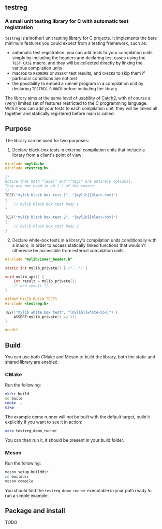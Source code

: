 ## testreg

### A small unit testing library for C with automatic test registration

`testreg` is a(nother) unit testing library for C projects. It implements the
bare minimum features you could expect from a testing framework, such as:

- automatic test registration: you can add tests to your compilation units
simply by including the headers and declaring test cases using the `TEST_CASE`
macro, and they will be collected directly by linking the various compilation units
- macros to `REQUIRE` or `ASSERT` test results, and `CHECK`s to skip them if particular
conditions are not met
- the possibility to embed a runner program in a compilation unit by declaring
`TESTREG_RUNNER` before including the library.

The library aims at the same level of usability of [Catch2](https://github.com/catchorg/Catch2),
with of course a (very) limited set of features restricted to the C programming
language. With it you can add your tests to each compilation unit, they will be
linked all together and statically registered before main is called.

## Purpose

The library can be used for two purposes:
1. Declare black-box tests in external compilation units that
include a library from a client's point of view:
```c
#include <mylib.h>
#include <testreg.h>

/*
Notice that both "label" and "[tag]" are entirely optional.
They are not used in v0.1.2 of the runner.
*/
TEST("mylib black box test 1", "[mylib][black-box]")
{
    // mylib black box test body 1
}

TEST("mylib black box test 2", "[mylib][black-box]")
{
    // mylib black box test body 2
}
```

2. Declare white-box tests in a library's compilation units conditionally with a macro, in order to access statically linked functions that wouldn't otherwise be accessible from external compilation units
```c
#include "mylib/inner_header.h"

static int mylib_private() { /*...*/ }

void mylib_api() {
    int result = mylib_private();
    /* use result */
}

#ifdef MYLIB_BUILD_TESTS
#include <testreg.h>

TEST("mylib white box test", "[mylib][white-box]") {
    ASSERT(mylib_private() == 1);
}

#endif
``` 

## Build

You can use both CMake and Meson to build the library, both the static and shared library are enabled.

### CMake

Run the following:

```bash
mkdir build
cd build
cmake ..
make
```

The example demo runner will not be built with the default target, build it explicitly if you want to see it in action:

```bash
make testreg_demo_runner
```

You can then run it, it should be present in your build folder.

### Meson

Run the following:

```bash
meson setup builddir
cd builddir
meson compile
```

You should find the `testreg_demo_runner` executable in your path ready to run a simple example.

## Package and install 

TODO
